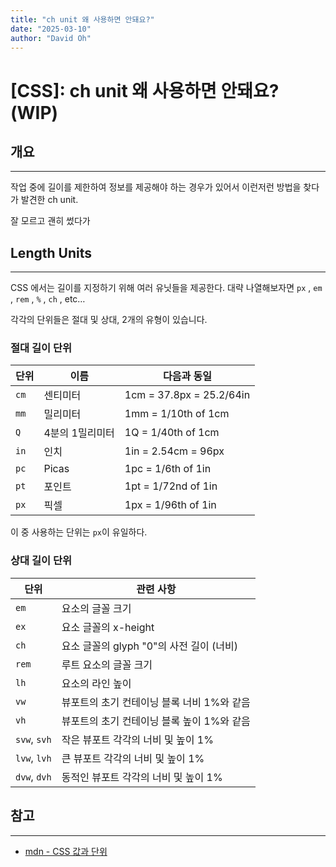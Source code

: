 ```yaml
---
title: "ch unit 왜 사용하면 안돼요?"
date: "2025-03-10"
author: "David Oh"
---
```


# [CSS]: ch unit 왜 사용하면 안돼요?(WIP)

## 개요

---

작업 중에 길이를 제한하여 정보를 제공해야 하는 경우가 있어서 이런저런 방법을 찾다가 발견한 ch unit.

잘 모르고 괜히 썼다가 

## Length Units

---

CSS 에서는 길이를 지정하기 위해 여러 유닛들을 제공한다. 대략 나열해보자면 `px` , `em` , `rem` , `%` , `ch` , etc…

각각의 단위들은 절대 및 상대, 2개의 유형이 있습니다.

### 절대 길이 단위

| **단위** | **이름**    | **다음과 동일**               |
|--------|-----------|--------------------------|
| `cm`   | 센티미터      | 1cm = 37.8px = 25.2/64in |
| `mm`   | 밀리미터      | 1mm = 1/10th of 1cm      |
| `Q`    | 4분의 1밀리미터 | 1Q = 1/40th of 1cm       |
| `in`   | 인치        | 1in = 2.54cm = 96px      |
| `pc`   | Picas     | 1pc = 1/6th of 1in       |
| `pt`   | 포인트       | 1pt = 1/72nd of 1in      |
| `px`   | 픽셀        | 1px = 1/96th of 1in      |

이 중 사용하는 단위는 `px`이 유일하다.

### 상대 길이 단위

| **단위**       | **관련 사항**                    |
|--------------|------------------------------|
| `em`         | 요소의 글꼴 크기                    |
| `ex`         | 요소 글꼴의 x-height              |
| `ch`         | 요소 글꼴의 glyph "0"의 사전 길이 (너비) |
| `rem`        | 루트 요소의 글꼴 크기                 |
| `lh`         | 요소의 라인 높이                    |
| `vw`         | 뷰포트의 초기 컨테이닝 블록 너비 1%와 같음    |
| `vh`         | 뷰포트의 초기 컨테이닝 블록 높이 1%와 같음    |
| `svw`, `svh` | 작은 뷰포트 각각의 너비 및 높이 1%        |
| `lvw`, `lvh` | 큰 뷰포트 각각의 너비 및 높이 1%         |
| `dvw`, `dvh` | 동적인 뷰포트 각각의 너비 및 높이 1%       |



## 참고

---

- [mdn - CSS 값과 단위](https://developer.mozilla.org/ko/docs/Learn_web_development/Core/Styling_basics/Values_and_units)
